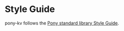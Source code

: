 # Style Guide

pony-kv follows the [Pony standard library Style Guide](https://github.com/ponylang/ponyc/blob/master/STYLE_GUIDE.md).
